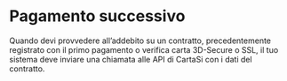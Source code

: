 # Pagamento successivo
Quando devi provvedere all’addebito su un contratto, precedentemente registrato con il primo pagamento o verifica carta 3D-Secure o SSL, il tuo sistema deve inviare una chiamata alle API di CartaSi con i dati del contratto.